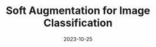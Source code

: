 ---
layout: seminar-post
title: "Soft Augmentation for Image Classification"
subtitle: 
categories: Computer Vision
tags: [Image Classification, CV]
date: 2023-10-25
pdf_url: 'https://drive.google.com/file/d/1HMragfqoE87FDDwmG3eeda3e1b_vDyPn/preview'
---